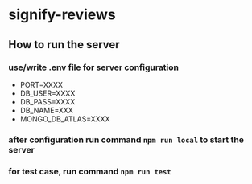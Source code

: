 # signify-reviews

## How to run the server
### use/write .env file for server configuration
- PORT=XXXX
- DB_USER=XXXX
- DB_PASS=XXXX
- DB_NAME=XXX
- MONGO_DB_ATLAS=XXXX

### after configuration run command `npm run local` to start the server

### for test case, run command `npm run test`
